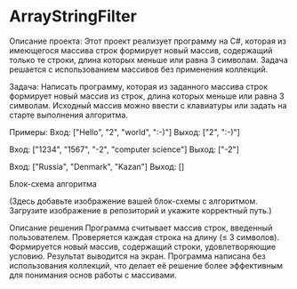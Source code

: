 # ArrayStringFilter
Описание проекта:
Этот проект реализует программу на C#, которая из имеющегося массива строк формирует новый массив, содержащий только те строки, длина которых меньше или равна 3 символам. Задача решается с использованием массивов без применения коллекций.

Задача:
Написать программу, которая из заданного массива строк формирует новый массив из строк, длина которых меньше или равна 3 символам. Исходный массив можно ввести с клавиатуры или задать на старте выполнения алгоритма.

Примеры:
Вход: ["Hello", "2", "world", ":-)"]
Выход: ["2", ":-)"]

Вход: ["1234", "1567", "-2", "computer science"]
Выход: ["-2"]

Вход: ["Russia", "Denmark", "Kazan"]
Выход: []

Блок-схема алгоритма

(Здесь добавьте изображение вашей блок-схемы с алгоритмом. Загрузите изображение в репозиторий и укажите корректный путь.)

Описание решения
Программа считывает массив строк, введенный пользователем.
Проверяется каждая строка на длину (≤ 3 символов).
Формируется новый массив, содержащий строки, удовлетворяющие условию.
Результат выводится на экран.
Программа написана без использования коллекций, что делает её решение более эффективным для понимания основ работы с массивами.
